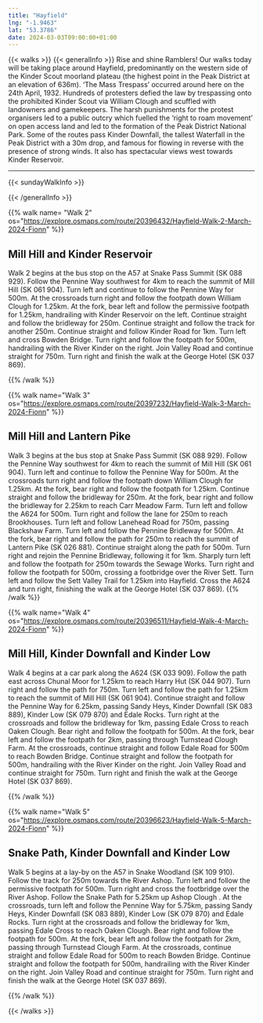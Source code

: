 ```yaml
---
title: "Hayfield"
lng: "-1.9463"
lat: "53.3786"
date: 2024-03-03T09:00:00+01:00
---
```


{{< walks >}}
{{< generalInfo >}}
Rise and shine Ramblers! Our walks today will be taking place around Hayfield, 
predominantly on the western side of the Kinder Scout moorland plateau (the highest point 
in the Peak District at an elevation of 636m). ‘The Mass Trespass’ occurred around here on 
the 24th April, 1932. Hundreds of protesters defied the law by trespassing onto the prohibited 
Kinder Scout via William Clough and scuffled with landowners and gamekeepers. The harsh 
punishments for the protest organisers led to a public outcry which fuelled the ‘right to roam 
movement’ on open access land and led to the formation of the Peak District National Park. 
Some of the routes pass Kinder Downfall, the tallest Waterfall in the Peak District with a 
30m drop, and famous for flowing in reverse with the presence of strong winds. It also has
spectacular views west towards Kinder Reservoir.

<hr>
{{< sundayWalkInfo >}}

{{< /generalInfo >}}

{{% walk name= "Walk 2" os="https://explore.osmaps.com/route/20396432/Hayfield-Walk-2-March-2024-Fionn" %}}

## Mill Hill and Kinder Reservoir

Walk 2 begins at the bus stop on the A57 at Snake Pass Summit (SK 
088 929). Follow the Pennine Way southwest for 4km to reach the 
summit of Mill Hill (SK 061 904). Turn left and continue to follow 
the Pennine Way for 500m. At the crossroads turn right and follow 
the footpath down William Clough for 1.25km. At the fork, bear left 
and follow the permissive footpath for 1.25km, handrailing with 
Kinder Reservoir on the left. Continue straight and follow the 
bridleway for 250m. Continue straight and follow the track for
another 250m. Continue straight and follow Kinder Road for 1km. 
Turn left and cross Bowden Bridge. Turn right and follow the 
footpath for 500m, handrailing with the River Kinder on the right. 
Join Valley Road and continue straight for 750m. Turn right and 
finish the walk at the George Hotel (SK 037 869). 

{{% /walk %}}

{{% walk name="Walk 3" os="https://explore.osmaps.com/route/20397232/Hayfield-Walk-3-March-2024-Fionn" %}}

## Mill Hill and Lantern Pike

Walk 3 begins at the bus stop at Snake Pass Summit (SK 088 929). 
Follow the Pennine Way southwest for 4km to reach the summit of 
Mill Hill (SK 061 904). Turn left and continue to follow the Pennine 
Way for 500m. At the crossroads turn right and follow the footpath 
down William Clough for 1.25km. At the fork, bear right and follow 
the footpath for 1.25km. Continue straight and follow the bridleway 
for 250m. At the fork, bear right and follow the bridleway for 
2.25km to reach Carr Meadow Farm. Turn left and follow the A624 
for 500m. Turn right and follow the lane for 250m to reach 
Brookhouses. Turn left and follow Lanehead Road for 750m, passing 
Blackshaw Farm. Turn left and follow the Pennine Bridleway for 500m. At the fork, bear right and follow the path for 250m to reach the summit of Lantern Pike (SK 026 881). Continue straight along the path for 500m. Turn right and rejoin the Pennine Bridleway, following it for 1km. Sharply turn left and follow the footpath for 
250m towards the Sewage Works. Turn right and follow the 
footpath for 500m, crossing a footbridge over the River Sett. Turn 
left and follow the Sett Valley Trail for 1.25km into Hayfield. Cross 
the A624 and turn right, finishing the walk at the George Hotel (SK 
037 869). 
{{% /walk %}}

{{% walk name="Walk 4" os="https://explore.osmaps.com/route/20396511/Hayfield-Walk-4-March-2024-Fionn" %}}

## Mill Hill, Kinder Downfall and Kinder Low

Walk 4 begins at a car park along the A624 (SK 033 909). Follow the path east across Chunal Moor for 1.25km to reach Harry Hut (SK 044 
907). Turn right and follow the path for 750m. Turn left and follow the path for 1.25km to reach the summit of Mill Hill (SK 061 904). 
Continue straight and follow the Pennine Way for 6.25km, passing Sandy Heys, Kinder Downfall (SK 083 889), Kinder Low (SK 079 870) 
and Edale Rocks. Turn right at the crossroads and follow the bridleway for 1km, passing Edale Cross to reach Oaken Clough. Bear right and 
follow the footpath for 500m. At the fork, bear left and follow the footpath for 2km, passing through Turnstead Clough Farm. At the 
crossroads, continue straight and follow Edale Road for 500m to reach Bowden Bridge. Continue straight and follow the footpath for 500m, 
handrailing with the River Kinder on the right. Join Valley Road and continue straight for 750m. Turn right and finish the walk at the George 
Hotel (SK 037 869).

{{% /walk %}}

{{% walk name="Walk 5" os="https://explore.osmaps.com/route/20396623/Hayfield-Walk-5-March-2024-Fionn" %}}

## Snake Path, Kinder Downfall and Kinder Low

Walk 5 begins at a lay-by on the A57 in Snake Woodland (SK 109 910). Follow the track for 250m towards the River Ashop. Turn left and 
follow the permissive footpath for 500m. Turn right and cross the footbridge over the River Ashop. Follow the Snake Path for 5.25km up 
Ashop Clough . At the crossroads, turn left and follow the Pennine Way for 5.75km, passing Sandy Heys, Kinder Downfall (SK 083 889), 
Kinder Low (SK 079 870) and Edale Rocks. Turn right at the crossroads and follow the bridleway for 1km, passing Edale Cross to reach 
Oaken Clough. Bear right and follow the footpath for 500m. At the fork, bear left and follow the footpath for 2km, passing through 
Turnstead Clough Farm. At the crossroads, continue straight and follow Edale Road for 500m to reach Bowden Bridge. Continue straight 
and follow the footpath for 500m, handrailing with the River Kinder on the right. Join Valley Road and continue straight for 750m. Turn 
right and finish the walk at the George Hotel (SK 037 869).

{{% /walk %}}

{{< /walks >}}

